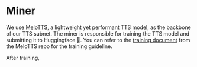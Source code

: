 # Miner

We use [MeloTTS](https://github.com/myshell-ai/MeloTTS), a lightweight yet performant TTS model, as the backbone of our TTS subnet. The miner is responsible for training the TTS model and submitting it to Huggingface 🤗. You can refer to the [training document](https://github.com/myshell-ai/MeloTTS/blob/main/docs/training.md) from the MeloTTS repo for the training guideline.

After training, 